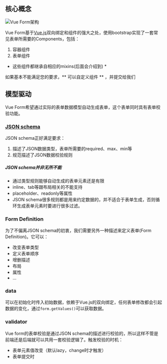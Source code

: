 ## 核心概念
![Vue Form架构](https://cbu01.alicdn.com/cms/upload/2016/035/955/2559530_1625054590.png)

Vue Form基于[Vue.js](http://cn.vuejs.org/guide/)双向绑定和组件的强大之处，使用bootstrap实现了一套常见表单所需要的Components，包括：
1. 容器组件
2. 表单组件

* 这些组件都继承自相应的mixins(后面会介绍到) *

如果基本不能满足您的要求，** 可以自定义组件 ** ，并提交给我们

## 模型驱动
Vue Form希望通过实际的表单数据模型自动生成表单，这个表单同时具有表单校验功能。
### [JSON schema](http://gitlab.alibaba-inc.com/river/spec/blob/master/JSON-Schema.md)
JSON schema正好满足要求：
1. 描述了JSON数据类型，表单所需要的required、max、min等
2. 规范描述了JSON数据校验规则

##### JSON schema并非无所不能
* 通过类型规则能够自动生成的表单元素还是有限
* inline、tab等跟布局相关的不能支持
* placeholder、readonly等属性
* JSON schema很多规则都是用来约定数据的，并不适合于表单生成，否则循环生成表单元素时要进行很多过滤。

### Form Definition
为了不偏离JSON schema的初衷，我们需要另外一种描述来定义表单(Form Definition)。它可以：
* 改变表单类型
* 定义表单顺序
* 增删描述
* 布局
* 属性
* ...

### data
可以在初始化时传入初始数据，依赖于Vue.js的双向绑定，任何表单修改都会引起数据的变化，通过`form.getValues()`可以获取数据。

### validator
Vue form的表单校验是通过JSON schema的描述进行校验的，所以这样不管是前端还是后端就可以共用一套校验逻辑了。触发校验的时机：
* 表单元素值改变（默认lazy，change时才触发）
* 表单提交时
